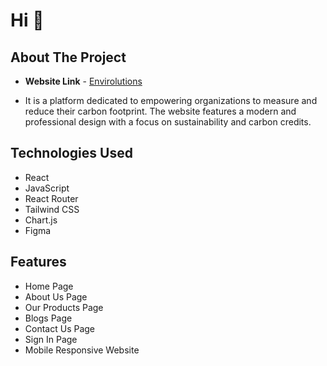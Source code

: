 # Hi 👋

## About The Project

- **Website Link** - [Envirolutions](https://envirolutions.vercel.app/)

- It is a platform dedicated to empowering organizations to measure and reduce their carbon footprint. The website features a modern and professional design with a focus on sustainability and carbon credits.

## Technologies Used

- React
- JavaScript
- React Router
- Tailwind CSS
- Chart.js
- Figma

## Features

- Home Page
- About Us Page
- Our Products Page
- Blogs Page
- Contact Us Page
- Sign In Page
- Mobile Responsive Website
